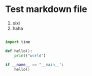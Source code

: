 # Test markdown file

1. xixi
2. haha

``` python

import time

def hello():
    print("world")
    
if __name__ == "__main__":
    hello()
```
